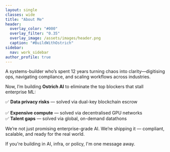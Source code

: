```yaml
---
layout: single
classes: wide
title: "About Me"
header:
  overlay_color: "#000"
  overlay_filter: "0.35"
  overlay_image: /assets/images/header.png
  caption: "#BuildWithOstrich"
sidebar:
  nav: work_sidebar
author_profile: true
---
```


A systems-builder who’s spent 12 years turning chaos into clarity—digitising ops, navigating compliance, and scaling workflows across industries.

Now, I’m building **Ostrich AI** to eliminate the top blockers that stall enterprise ML:

✅ **Data privacy risks** — solved via dual-key blockchain escrow<br>   
✅ **Expensive compute** — solved via decentralised GPU networks<br>
✅ **Talent gaps** — solved via global, on-demand datathons<br>

We’re not just promising enterprise-grade AI. We’re shipping it — compliant, scalable, and ready for the real world.

If you're building in AI, infra, or policy, I'm one message away.  
